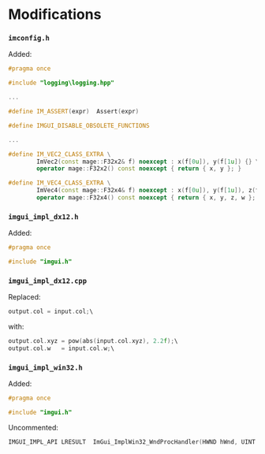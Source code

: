 # Modifications

### `imconfig.h`

Added:
```cpp
#pragma once

#include "logging\logging.hpp"

...

#define IM_ASSERT(expr)  Assert(expr)

#define IMGUI_DISABLE_OBSOLETE_FUNCTIONS

...

#define IM_VEC2_CLASS_EXTRA \
        ImVec2(const mage::F32x2& f) noexcept : x(f[0u]), y(f[1u]) {} \
        operator mage::F32x2() const noexcept { return { x, y }; }

#define IM_VEC4_CLASS_EXTRA \
        ImVec4(const mage::F32x4& f) noexcept : x(f[0u]), y(f[1u]), z(f[2u]), w(f[3u]) {} \
        operator mage::F32x4() const noexcept { return { x, y, z, w }; }
```

### `imgui_impl_dx12.h`

Added:
```cpp
#pragma once

#include "imgui.h"
```

### `imgui_impl_dx12.cpp`

Replaced:
```cpp
output.col = input.col;\
```
with:
```cpp
output.col.xyz = pow(abs(input.col.xyz), 2.2f);\
output.col.w   = input.col.w;\
```

### `imgui_impl_win32.h`

Added:
```cpp
#pragma once

#include "imgui.h"
```

Uncommented:
```cpp
IMGUI_IMPL_API LRESULT  ImGui_ImplWin32_WndProcHandler(HWND hWnd, UINT msg, WPARAM wParam, LPARAM lParam);
```
